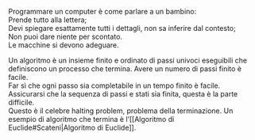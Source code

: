 Programmare un computer è come parlare a un bambino:  
Prende tutto alla lettera;  
Devi spiegare esattamente tutti i dettagli, non sa inferire dal contesto;  
Non puoi dare niente per scontato.  
Le macchine si devono adeguare.

Un algoritmo è un insieme finito e ordinato di passi univoci eseguibili che definiscono un processo che termina.
Avere un numero di passi finito è facile.  
Far sì che ogni passo sia completabile in un tempo finito è facile.  
Assicurarsi che la sequenza di passi e stati sia finita, questa è la parte difficile.  
Questo è il celebre halting problem, problema della terminazione.
Un esempio di algoritmo che termina è l’[[Algoritmo di Euclide#Scateni|Algoritmo di Euclide]].